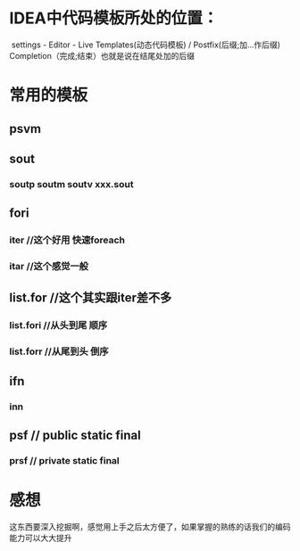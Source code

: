 # IDEA中代码模板所处的位置：

​	settings - Editor - Live Templates(动态代码模板) /  Postfix(后缀;加...作后缀) Completion（完成;结束）也就是说在结尾处加的后缀

# 常用的模板

## psvm

## sout

### 	soutp	soutm 	soutv	xxx.sout



## fori

### 	iter		//这个好用  快速foreach

### 	itar		//这个感觉一般



## list.for	//这个其实跟iter差不多

### 	list.fori	//从头到尾	顺序

### 	list.forr	//从尾到头	倒序



## ifn

### 	inn

## psf	// public static final

### 	prsf	// private static final



# 感想

这东西要深入挖掘啊，感觉用上手之后太方便了，如果掌握的熟练的话我们的编码能力可以大大提升




